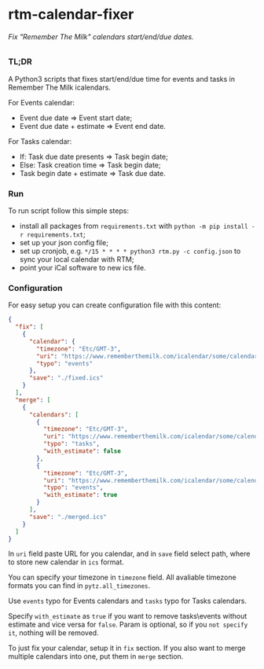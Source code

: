 rtm-calendar-fixer
=============
###### Fix "Remember The Milk" calendars start/end/due dates.

### TL;DR

A Python3 scripts that fixes start/end/due time for events and tasks in Remember The Milk icalendars.

For Events calendar:
* Event due date => Event start date;
* Event due date + estimate => Event end date.

For Tasks calendar:
* If: Task due date presents => Task begin date;
* Else: Task creation time => Task begin date;
* Task begin date + estimate => Task due date.

### Run
To run script follow this simple steps:
* install all packages from `requirements.txt` with `python -m pip install -r requirements.txt`;
* set up your json config file;
* set up cronjob, e.g. `*/15 * * * * python3 rtm.py -c config.json` to sync your local calendar with RTM;
* point your iCal software to new ics file.

### Configuration
For easy setup you can create configuration file with this content:
```json
{
  "fix": [
    {
      "calendar": {
        "timezone": "Etc/GMT-3",
        "uri": "https://www.rememberthemilk.com/icalendar/some/calendar",
        "typo": "events"
      },
      "save": "./fixed.ics"
    }
  ],
  "merge": [
    {
      "calendars": [
        {
          "timezone": "Etc/GMT-3",
          "uri": "https://www.rememberthemilk.com/icalendar/some/calendar",
          "typo": "tasks",
          "with_estimate": false
        },
        {
          "timezone": "Etc/GMT-3",
          "uri": "https://www.rememberthemilk.com/icalendar/some/calendar",
          "typo": "events",
          "with_estimate": true
        }
      ],
      "save": "./merged.ics"
    }
  ]
}
```

In `uri` field paste URL for you calendar, and in `save` field select path, where to store new calendar in `ics` format.

You can specify your timezone in `timezone` field. All avaliable timezone formats you can find in `pytz.all_timezones`.

Use `events` typo for Events calendars and `tasks` typo for Tasks calendars.

Specify `with_estimate` as `true` if you want to remove tasks\events without estimate and vice versa for `false`.
Param is optional, so if you `not specify it`, nothing will be removed.

To just fix your calendar, setup it in `fix` section. If you also want to merge multiple calendars into one, put them in `merge` section.
